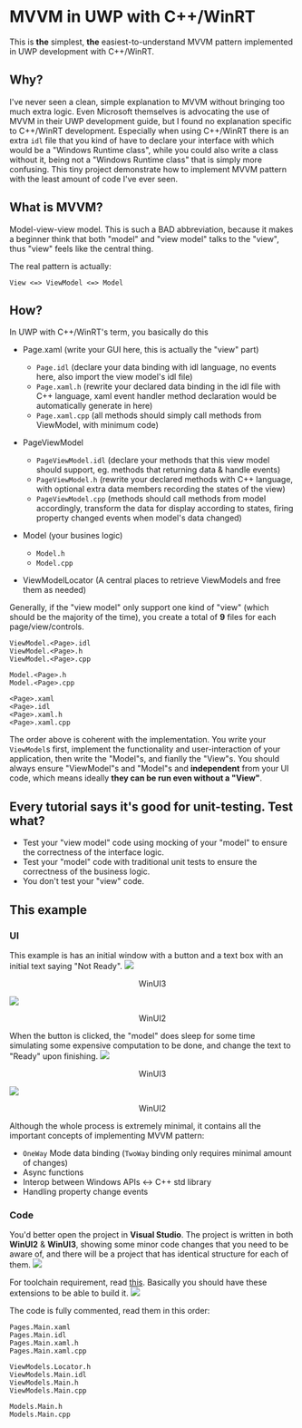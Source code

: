 # MVVM in UWP with C++/WinRT
This is **the** simplest, **the** easiest-to-understand MVVM pattern implemented in UWP development with C++/WinRT.

## Why?
I've never seen a clean, simple explanation to MVVM without bringing too much extra logic. Even Microsoft themselves is advocating the use of MVVM in their UWP development guide, 
but I found no explanation specific to C++/WinRT development. Especially when using C++/WinRT there is an extra `idl` file that you kind of have to declare your interface with 
which would be a "Windows Runtime class", while you could also write a class without it, being not a "Windows Runtime class" that is simply more confusing. 
This tiny project demonstrate how to implement MVVM pattern with the least amount of code I've ever seen.

## What is MVVM?
Model-view-view model. This is such a BAD abbreviation, because it makes a beginner think that both "model" and "view model" talks to the "view", thus "view" feels like the central thing.

The real pattern is actually:
```
View <=> ViewModel <=> Model
```

## How?
In UWP with C++/WinRT's term, you basically do this

+ Page.xaml			(write your GUI here, this is actually the "view" part)
	- `Page.idl`		(declare your data binding with idl language, no events here, also import the view model's idl file)
	- `Page.xaml.h`	(rewrite your declared data binding in the idl file with C++ language, xaml event handler method declaration would be automatically generate in here)
	- `Page.xaml.cpp` (all methods should simply call methods from ViewModel, with minimum code)

+ PageViewModel 
	- `PageViewModel.idl` (declare your methods that this view model should support, eg. methods that returning data & handle events)
	- `PageViewModel.h`	(rewrite your declared methods with C++ language, with optional extra data members recording the states of the view)
	- `PageViewModel.cpp` (methods should call methods from model accordingly, transform the data for display according to states, firing property changed events when model's data changed)

+ Model				(your busines logic)
	- `Model.h`	
	- `Model.cpp`

+ ViewModelLocator (A central places to retrieve ViewModels and free them as needed)


Generally, if the "view model" only support one kind of "view" (which should be the majority of the time), you create a total of **9** files for each page/view/controls.
```
ViewModel.<Page>.idl
ViewModel.<Page>.h
ViewModel.<Page>.cpp

Model.<Page>.h
Model.<Page>.cpp

<Page>.xaml
<Page>.idl
<Page>.xaml.h
<Page>.xaml.cpp
```
The order above is coherent with the implementation. You write your `ViewModel`s first, implement the functionality and user-interaction
of your application, then write the "Model"s, and fianlly the "View"s. 
You should always ensure "ViewModel"s and "Model"s and **independent** from your UI code, which means ideally **they can be run 
even without a "View"**.

## Every tutorial says it's good for unit-testing. Test what?
- Test your "view model" code using mocking of your "model" to ensure the correctness of the interface logic.
- Test your "model" code with traditional unit tests to ensure the correctness of the business logic.
- You don't test your "view" code.

## This example

### UI
This example is has an initial window with a button and a text box with an initial text saying "Not Ready".
![](screenshots/InitialWindow.png)
<p style="text-align: center;">WinUI3</p>

![](screenshots/WinUI2InitialWindow.png)
<p style="text-align: center;">WinUI2</p>


When the button is clicked, the "model" does sleep for some time simulating some expensive computation to be done,
and change the text to "Ready" upon finishing.
![](screenshots/Clicked.png)
<p style="text-align: center;">WinUI3</p>

![](screenshots/WinUI2Clicked.png)
<p style="text-align: center;">WinUI2</p>

Although the whole process is extremely minimal, it contains all the important concepts of implementing MVVM pattern:
- `OneWay` Mode data binding (`TwoWay` binding only requires minimal amount of changes)
- Async functions
- Interop between Windows APIs <-> C++ std library
- Handling property change events

### Code
You'd better open the project in **Visual Studio**.
The project is written in both **WinUI2** & **WinUI3**, showing some minor code changes that you need to be aware of, 
and there will be a project that has identical structure for each of them.
![](screenshots/Projects.png)


For toolchain requirement, read [this](https://docs.microsoft.com/en-us/windows/apps/windows-app-sdk/set-up-your-development-environment?tabs=vs-2022). Basically you should have these extensions to be able to build it.
![](screenshots/VisualStudioExtension.png)


The code is fully commented, read them in this order:
```
Pages.Main.xaml
Pages.Main.idl
Pages.Main.xaml.h
Pages.Main.xaml.cpp

ViewModels.Locator.h
ViewModels.Main.idl
ViewModels.Main.h
ViewModels.Main.cpp

Models.Main.h
Models.Main.cpp
```